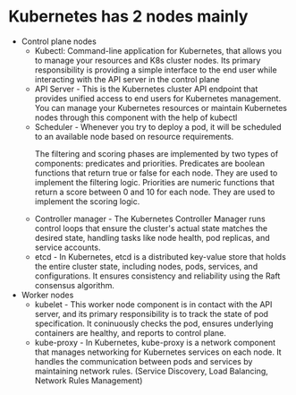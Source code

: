 # Kubernetes has 2 nodes mainly

* Control plane nodes
  * Kubectl: Command-line application for Kubernetes, that allows you to manage your resources and K8s cluster nodes. Its primary responsibility is providing a simple interface to the end user while interacting with the
    API server in the control plane
  * API Server - This is the Kubernetes cluster API endpoint that provides unified access to end users for Kubernetes management. You can manage your Kubernetes resources or maintain Kubernetes nodes through this component
    with the help of kubectl
  * Scheduler - Whenever you try to deploy a pod, it will be scheduled to an available node based on resource requirements.
     <p>The filtering and scoring phases are implemented by two types of components: predicates and priorities. Predicates are boolean functions that return true or false for each node. They are used to implement the filtering logic. Priorities are  
     numeric functions that return a score between 0 and 10 for each node. They are used to implement the scoring logic.</p>
  * Controller manager - The Kubernetes Controller Manager runs control loops that ensure the cluster's actual state matches the desired state, handling tasks like node health, pod replicas, and service accounts.
  * etcd - In Kubernetes, etcd is a distributed key-value store that holds the entire cluster state, including nodes, pods, services, and configurations. It ensures consistency and reliability using the Raft consensus algorithm.
* Worker nodes
  * kubelet - This worker node component is in contact with the API server, and its primary responsibility is to track the state of pod specification. It coninuously checks the pod, ensures underlying containers are healthy, and reports to control plane.
  * kube-proxy - In Kubernetes, kube-proxy is a network component that manages networking for Kubernetes services on each node. It handles the communication between pods and services by maintaining network rules. (Service Discovery, Load Balancing, Network Rules Management) 
